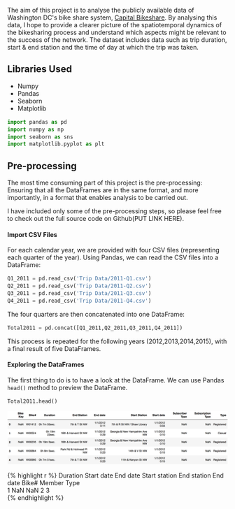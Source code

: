 The aim of this project is to analyse the publicly available data of Washington DC's bike share system, [Capital Bikeshare](https://www.capitalbikeshare.com). By analysing this data, I hope to provide a clearer picture of the spatiotemporal dynamics of the bikesharing process and understand which aspects might be relevant to the success of the network. The dataset includes data such as trip duration, start & end station and the time of day at which the trip was taken.

## Libraries Used

- Numpy
- Pandas
- Seaborn
- Matplotlib

```python
import pandas as pd
import numpy as np
import seaborn as sns
import matplotlib.pyplot as plt
```

## Pre-processing

The most time consuming part of this project is the pre-processing: Ensuring that all the DataFrames are in the same format, and more importantly, in a format that enables analysis to be carried out.

I have included only some of the pre-processing steps, so please feel free to check out the full source code on Github(PUT LINK HERE).

#### Import CSV Files

For each calendar year, we are provided with four CSV files (representing each quarter of the year). Using Pandas, we can read the CSV files into a DataFrame:

```python
Q1_2011 = pd.read_csv('Trip Data/2011-Q1.csv')
Q2_2011 = pd.read_csv('Trip Data/2011-Q2.csv')
Q3_2011 = pd.read_csv('Trip Data/2011-Q3.csv')
Q4_2011 = pd.read_csv('Trip Data/2011-Q4.csv')
```
The four quarters are then concatenated into one DataFrame:

```python
Total2011 = pd.concat([Q1_2011,Q2_2011,Q3_2011,Q4_2011])
```
This process is repeated for the following years (2012,2013,2014,2015), with a final result of five DataFrames.

#### Exploring the DataFrames

The first thing to do is to have a look at the DataFrame. We can use Pandas `head()` method to preview the DataFrame.

```python
Total2011.head()
```
![HI](https://github.com/jack-morgan/Personal-Website/blob/gh-pages/Images/df11head.png "Hi")

{% highlight r %}
    Duration        Start date     End date     Start station       End station     End date   Bike#   Member Type     
1   NaN           NaN
2
3   
{% endhighlight %}



